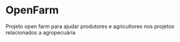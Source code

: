 # OpenFarm
Projeto open farm para ajudar produtores e agricultores nos projetos relacionados a agropecuária
